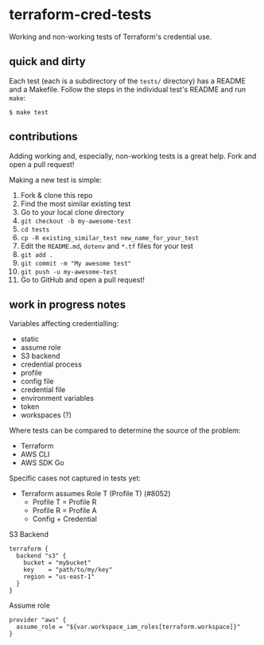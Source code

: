 # terraform-cred-tests
Working and non-working tests of Terraform's credential use.

## quick and dirty

Each test (each is a subdirectory of the `tests/` directory) has a README and a Makefile. Follow the steps in the individual test's README and run `make`:

```console
$ make test
```

## contributions

Adding working and, especially, non-working tests is a great help. Fork and open a pull request!

Making a new test is simple:
1. Fork & clone this repo
1. Find the most similar existing test
1. Go to your local clone directory
1. `git checkout -b my-awesome-test`
1. `cd tests`
1. `cp -R existing_similar_test new_name_for_your_test`
1. Edit the `README.md`, `dotenv` and `*.tf` files for your test
1. `git add .`
1. `git commit -m "My awesome test"`
1. `git push -u my-awesome-test`
1. Go to GitHub and open a pull request!

## work in progress notes

Variables affecting credentialling:
* static
* assume role
* S3 backend
* credential process
* profile
* config file
* credential file
* environment variables
* token
* workspaces (?)

Where tests can be compared to determine the source of the problem:
* Terraform
* AWS CLI
* AWS SDK Go

Specific cases not captured in tests yet:
* Terraform assumes Role T (Profile T) (#8052)
    * Profile T = Profile R
    * Profile R = Profile A
    * Config + Credential

S3 Backend
```hcl
terraform {
  backend "s3" {
    bucket = "mybucket"
    key    = "path/to/my/key"
    region = "us-east-1"
  }
}
```

Assume role
```hcl
provider "aws" {
  assume_role = "${var.workspace_iam_roles[terraform.workspace]}"
}
```
